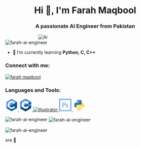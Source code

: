 
<h1 align="center">Hi 👋, I'm Farah Maqbool</h1>
<h3 align="center">A passionate AI Engineer from Pakistan</h3>
<img align="right" alt="Ai" width="400" src="https://miro.medium.com/v2/resize:fit:1358/1*oUAAR9fnsmpstFhqmZZ55g.gif">
<p align="left"> <img src="https://komarev.com/ghpvc/?username=farah-ai-engineer&label=Profile%20views&color=0e75b6&style=flat" alt="farah-ai-engineer" /> </p>

- 🌱 I’m currently learning **Python, C, C++**

<h3 align="left">Connect with me:</h3>
<p align="left">
<a href="https://linkedin.com/in/farah maqbool" target="blank"><img align="center" src="https://raw.githubusercontent.com/rahuldkjain/github-profile-readme-generator/master/src/images/icons/Social/linked-in-alt.svg" alt="farah maqbool" height="30" width="40" /></a>
</p>

<h3 align="left">Languages and Tools:</h3>
<p align="left"> <a href="https://www.cprogramming.com/" target="_blank" rel="noreferrer"> <img src="https://raw.githubusercontent.com/devicons/devicon/master/icons/c/c-original.svg" alt="c" width="40" height="40"/> </a> <a href="https://www.w3schools.com/cpp/" target="_blank" rel="noreferrer"> <img src="https://raw.githubusercontent.com/devicons/devicon/master/icons/cplusplus/cplusplus-original.svg" alt="cplusplus" width="40" height="40"/> </a> <a href="https://www.adobe.com/in/products/illustrator.html" target="_blank" rel="noreferrer"> <img src="https://www.vectorlogo.zone/logos/adobe_illustrator/adobe_illustrator-icon.svg" alt="illustrator" width="40" height="40"/> </a> <a href="https://www.photoshop.com/en" target="_blank" rel="noreferrer"> <img src="https://raw.githubusercontent.com/devicons/devicon/master/icons/photoshop/photoshop-line.svg" alt="photoshop" width="40" height="40"/> </a> <a href="https://www.python.org" target="_blank" rel="noreferrer"> <img src="https://raw.githubusercontent.com/devicons/devicon/master/icons/python/python-original.svg" alt="python" width="40" height="40"/> </a> </p>

<p><img align="left" src="https://github-readme-stats.vercel.app/api/top-langs?username=farah-ai-engineer&show_icons=true&locale=en&layout=compact" alt="farah-ai-engineer" /></p>

<p>&nbsp;<img align="center" src="https://github-readme-stats.vercel.app/api?username=farah-ai-engineer&show_icons=true&locale=en" alt="farah-ai-engineer" /></p>

<p><img align="center" src="https://github-readme-streak-stats.herokuapp.com/?user=farah-ai-engineer&" alt="farah-ai-engineer" /></p>
ere 👋

<!--
**Farah-Ai-Engineer/Farah-Ai-Engineer** is a ✨ _special_ ✨ repository because its `README.md` (this file) appears on your GitHub profile.

Here are some ideas to get you started:

- 🔭 I’m currently working on ...
- 🌱 I’m currently learning ...
- 👯 I’m looking to collaborate on ...
- 🤔 I’m looking for help with ...
- 💬 Ask me about ...
- 📫 How to reach me: ...
- 😄 Pronouns: ...
- ⚡ Fun fact: ...
-->
